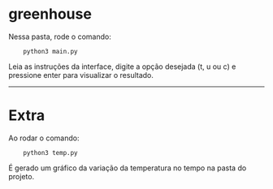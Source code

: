 # greenhouse

Nessa pasta, rode o comando:

```
	python3 main.py
```

Leia as instruções da interface, digite a opção desejada (t, u ou c) e pressione enter para visualizar o resultado.

----------------------------------------------------------

# Extra

Ao rodar o comando:

```
	python3 temp.py
```

É gerado um gráfico da variação da temperatura no tempo na pasta do projeto.

